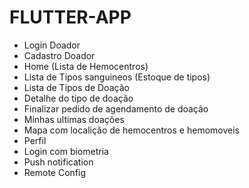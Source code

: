 # FLUTTER-APP


- Login Doador
- Cadastro Doador
- Home (Lista de Hemocentros)
- Lista de Tipos sanguineos (Estoque de tipos)
- Lista de Tipos de Doação
- Detalhe do tipo de doação
- Finalizar pedido de agendamento de doação
- Minhas ultimas doações
- Mapa com localição de hemocentros e hemomoveis
- Perfil
- Login com biometria
- Push notification
- Remote Config
